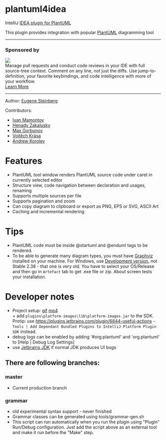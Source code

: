 plantuml4idea
=============

IntelliJ [IDEA plugin for PlantUML](http://plugins.intellij.net/plugin/?idea&id=7017)

This plugin provides integration with popular [PlantUML](http://plantuml.sourceforge.net/) diagramming tool

---

### Sponsored by

<p><a title="Try CodeStream" href="https://sponsorlink.codestream.com/?utm_source=jbmarket&amp;utm_campaign=vojta_plantuml&amp;utm_medium=banner"><img src="https://alt-images.codestream.com/codestream_logo_vojta_plantuml.png"></a><br>
Manage pull requests and conduct code reviews in your IDE with full source-tree context. Comment on any line, not just the diffs. Use jump-to-definition, your favorite keybindings, and code intelligence with more of your workflow.<br>
<a title="Try CodeStream" href="https://sponsorlink.codestream.com/?utm_source=jbmarket&amp;utm_campaign=vojta_plantuml&amp;utm_medium=banner">Learn More</a></p>

---

Author:
[Eugene Steinberg](https://github.com/esteinberg)

Contributors:

* [Ivan Mamontov](https://github.com/IvanMamontov)
* [Henady Zakalusky](https://github.com/hza)
* [Max Gorbunov](https://github.com/6zow)
* [Vojtěch Krása](https://github.com/krasa)
* [Andrew Korolev](https://github.com/koroandr)

# Features
* PlantUML tool window renders PlantUML source code under caret in currently selected editor
* Structure view, code navigation between declaration and usages, renaming
* Supports multiple sources per file
* Supports pagination and zoom
* Can copy diagram to clipboard or export as PNG, EPS or SVG, ASCII Art
* Caching and incremental rendering 

# Tips

* PlantUML code must be inside @startuml and @enduml tags to be rendered.
* To be able to generate many diagram types, you must have [Graphviz](https://www.graphviz.org/download/)
 installed on your machine. For Windows, use [Development version](https://ci.appveyor.com/project/ellson/graphviz-pl238), not Stable 2.38 - that one is very old. You have to select your OS/Release and then go in `Artefact` tab to get .exe file or zip. About screen tests your installation.

# Developer notes
* Project setup: [gif](https://user-images.githubusercontent.com/1160875/55478653-7dbb2300-561c-11e9-8a58-66f5a66b5dc1.gif) [mp4](https://mega.nz/#!66oTUIgA!ckkAdLZNHtXjIwyoSlN6BwA-vEWh_034vTRqtWZr9AM) 
<br />+ add `plugins\platform-images\lib\platform-images.jar` to the SDK. <br />Protip: use https://plugins.jetbrains.com/plugin/6844-useful-actions -  `Tools | Add Dependant Bundled Plugins to IntelliJ Platform Plugin SDK` instead.
* debug logs can be enabled by adding '#org.plantuml' and 'org.plantuml' to [Help | Debug Log Settings] 
* use [Jetbrains JDK](https://confluence.jetbrains.com/display/JBR/JetBrains+Runtime) if normal JDK produces UI bugs

## There are following branches:

### master
* Current production branch

### grammar
* old experimental syntax support - never finished
* Grammar classes can be generated using tools/grammar-gen.sh
* This script can run automatically when you run the plugin using "Plugin" Run/Debug configuration. Just add the script
above as an external tool and make it run before the "Make" step.
